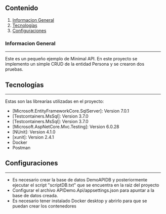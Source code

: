 ## Contenido
1. [Informacion General](#general-info)
2. [Tecnologías](#tecnologias)
3. [Configuraciones](#configuraciones)

   
### Informacion General
***
Este es un pequeño ejemplo de Minimal API. En este proyecto se implemento un simple CRUD de la entidad Persona y se crearon dos pruebas.

## Tecnologías
***
Estas son las librearías utilizadas en el proyecto:
* [Microsoft.EntityFrameworkCore.SqlServer]: Version 7.0.1
* [Testcontainers.MsSql]: Version 3.7.0
* [Testcontainers.MsSql]: Version 3.7.0
* [Microsoft.AspNetCore.Mvc.Testing]: Version 6.0.28
* [NUnit]: Version 4.1.0
* [xunit]: Version 2.4.1
* Docker
* Postman

  
## Configuraciones
***
- Es necesario crear la base de datos DemoAPIDB y posteriormente ejecutar el script "scriptDB.txt" que se encuentra en la raiz del proyecto
- Configurar el archivo APIDemo.Api/appsettings.json para apuntar a la base de datos creada.
- Es necesario tener instalado Docker desktop y abrirlo para que se puedan crear los contenedores

